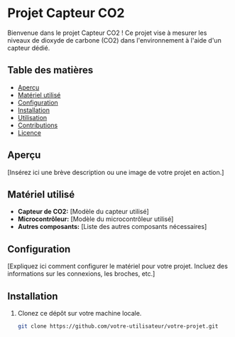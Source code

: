 # Projet Capteur CO2

Bienvenue dans le projet Capteur CO2 ! Ce projet vise à mesurer les niveaux de dioxyde de carbone (CO2) dans l'environnement à l'aide d'un capteur dédié.

## Table des matières

- [Aperçu](#aperçu)
- [Matériel utilisé](#matériel-utilisé)
- [Configuration](#configuration)
- [Installation](#installation)
- [Utilisation](#utilisation)
- [Contributions](#contributions)
- [Licence](#licence)

## Aperçu

[Insérez ici une brève description ou une image de votre projet en action.]

## Matériel utilisé

- **Capteur de CO2:** [Modèle du capteur utilisé]
- **Microcontrôleur:** [Modèle du microcontrôleur utilisé]
- **Autres composants:** [Liste des autres composants nécessaires]

## Configuration

[Expliquez ici comment configurer le matériel pour votre projet. Incluez des informations sur les connexions, les broches, etc.]

## Installation

1. Clonez ce dépôt sur votre machine locale.
   ```bash
   git clone https://github.com/votre-utilisateur/votre-projet.git
   ```
